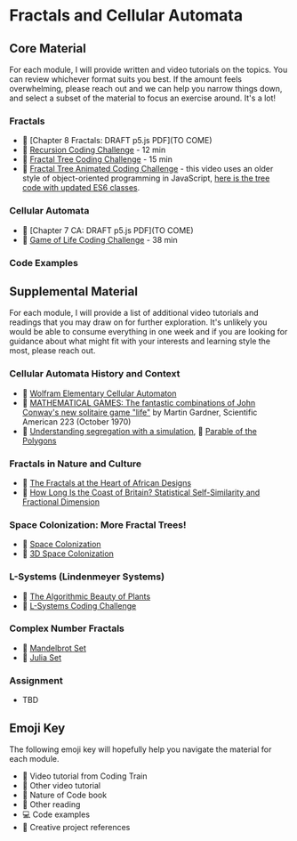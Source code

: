 # Fractals and Cellular Automata

## Core Material

For each module, I will provide written and video tutorials on the topics. You can review whichever format suits you best. If the amount feels overwhelming, please reach out and we can help you narrow things down, and select a subset of the material to focus an exercise around. It's a lot!

### Fractals

- 📗 [Chapter 8 Fractals: DRAFT p5.js PDF](TO COME)
- 🚂 [Recursion Coding Challenge](https://thecodingtrain.com/CodingChallenges/077-recursion.html) - 12 min
- 🚂 [Fractal Tree Coding Challenge](https://thecodingtrain.com/CodingChallenges/014-fractaltree.html) - 15 min
- 🚂 [Fractal Tree Animated Coding Challenge](https://thecodingtrain.com/CodingChallenges/015-fractaltreearray.html) - this video uses an older style of object-oriented programming in JavaScript, [here is the tree code with updated ES6 classes](https://editor.p5js.org/codingtrain/sketches/JDT5wrxVj).

### Cellular Automata

- 📗 [Chapter 7 CA: DRAFT p5.js PDF](TO COME)
- 🚂 [Game of Life Coding Challenge](https://thecodingtrain.com/CodingChallenges/085-the-game-of-life.html) - 38 min

### Code Examples

## Supplemental Material

For each module, I will provide a list of additional video tutorials and readings that you may draw on for further exploration. It's unlikely you would be able to consume everything in one week and if you are looking for guidance about what might fit with your interests and learning style the most, please reach out.

### Cellular Automata History and Context

- 📕 [Wolfram Elementary Cellular Automaton](https://mathworld.wolfram.com/ElementaryCellularAutomaton.html)
- 📕 [MATHEMATICAL GAMES: The fantastic combinations of John Conway's new solitaire game "life"](http://ddi.cs.uni-potsdam.de/HyFISCH/Produzieren/lis_projekt/proj_gamelife/ConwayScientificAmerican.htm) by Martin Gardner, Scientific American 223 (October 1970)
- 📕 [Understanding segregation with a simulation](https://flowingdata.com/2014/12/09/understanding-segregation-with-a-simulation/), 🎨 [Parable of the Polygons](https://ncase.me/polygons/)

### Fractals in Nature and Culture

- 🎥 [The Fractals at the Heart of African Designs](https://www.ted.com/talks/ron_eglash_the_fractals_at_the_heart_of_african_designs?language=en#t-4262)
- 📕 [How Long Is the Coast of Britain? Statistical Self-Similarity and Fractional Dimension](https://science.sciencemag.org/content/156/3775/636)

### Space Colonization: More Fractal Trees!

- 🚂 [Space Colonization](https://thecodingtrain.com/CodingChallenges/017-spacecolonizer.html)
- 🚂 [3D Space Colonization](https://thecodingtrain.com/CodingChallenges/018-spacecolonizer3d.html)

### L-Systems (Lindenmeyer Systems)

- 📕 [The Algorithmic Beauty of Plants](http://algorithmicbotany.org/papers/#abop)
- 🚂 [L-Systems Coding Challenge](https://thecodingtrain.com/CodingChallenges/016-lsystem.html)

### Complex Number Fractals

- 🚂 [Mandelbrot Set](https://thecodingtrain.com/CodingChallenges/021-mandelbrot-p5.html)
- 🚂 [Julia Set](https://thecodingtrain.com/CodingChallenges/022-juliaset.html)

### Assignment

- TBD

## Emoji Key

The following emoji key will hopefully help you navigate the material for each module.

- 🚂 Video tutorial from Coding Train
- 🎥 Other video tutorial
- 📗 Nature of Code book
- 📕 Other reading
- 💻 Code examples
- 🎨 Creative project references
